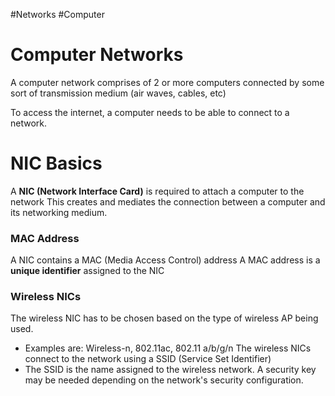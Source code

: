 #Networks #Computer 
# Computer Networks
A computer network comprises of 2 or more computers connected by some sort of transmission medium (air waves, cables, etc)

To access the internet, a computer needs to be able to connect to a network.

# NIC Basics
A **NIC (Network Interface Card)** is required to attach a computer to the network
This creates and mediates the connection between a computer and its networking medium. 

### MAC Address
A NIC contains a MAC (Media Access Control) address
A MAC address is a **unique identifier** assigned to the NIC

### Wireless NICs
The wireless NIC has to be chosen based on the type of wireless AP being used.
- Examples are: Wireless-n, 802.11ac, 802.11 a/b/g/n
The wireless NICs connect to the network using a SSID (Service Set Identifier)
- The SSID is the name assigned to the wireless network.
A security key may be needed depending on the network's security configuration.